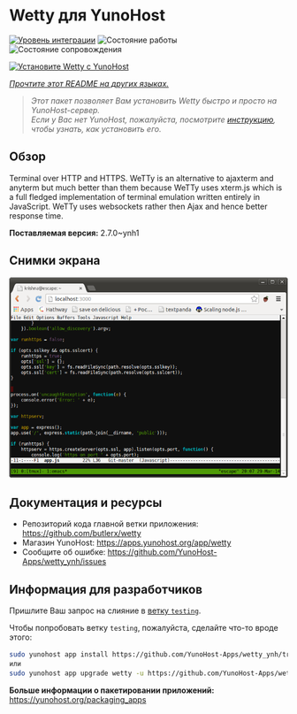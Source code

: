 <!--
Важно: этот README был автоматически сгенерирован <https://github.com/YunoHost/apps/tree/master/tools/readme_generator>
Он НЕ ДОЛЖЕН редактироваться вручную.
-->

# Wetty для YunoHost

[![Уровень интеграции](https://dash.yunohost.org/integration/wetty.svg)](https://ci-apps.yunohost.org/ci/apps/wetty/) ![Состояние работы](https://ci-apps.yunohost.org/ci/badges/wetty.status.svg) ![Состояние сопровождения](https://ci-apps.yunohost.org/ci/badges/wetty.maintain.svg)

[![Установите Wetty с YunoHost](https://install-app.yunohost.org/install-with-yunohost.svg)](https://install-app.yunohost.org/?app=wetty)

*[Прочтите этот README на других языках.](./ALL_README.md)*

> *Этот пакет позволяет Вам установить Wetty быстро и просто на YunoHost-сервер.*  
> *Если у Вас нет YunoHost, пожалуйста, посмотрите [инструкцию](https://yunohost.org/install), чтобы узнать, как установить его.*

## Обзор

Terminal over HTTP and HTTPS. WeTTy is an alternative to ajaxterm and anyterm but much better than them because WeTTy uses xterm.js which is a full fledged implementation of terminal emulation written entirely in JavaScript. WeTTy uses websockets rather then Ajax and hence better response time.


**Поставляемая версия:** 2.7.0~ynh1

## Снимки экрана

![Снимок экрана Wetty](./doc/screenshots/terminal.png)

## Документация и ресурсы

- Репозиторий кода главной ветки приложения: <https://github.com/butlerx/wetty>
- Магазин YunoHost: <https://apps.yunohost.org/app/wetty>
- Сообщите об ошибке: <https://github.com/YunoHost-Apps/wetty_ynh/issues>

## Информация для разработчиков

Пришлите Ваш запрос на слияние в [ветку `testing`](https://github.com/YunoHost-Apps/wetty_ynh/tree/testing).

Чтобы попробовать ветку `testing`, пожалуйста, сделайте что-то вроде этого:

```bash
sudo yunohost app install https://github.com/YunoHost-Apps/wetty_ynh/tree/testing --debug
или
sudo yunohost app upgrade wetty -u https://github.com/YunoHost-Apps/wetty_ynh/tree/testing --debug
```

**Больше информации о пакетировании приложений:** <https://yunohost.org/packaging_apps>
